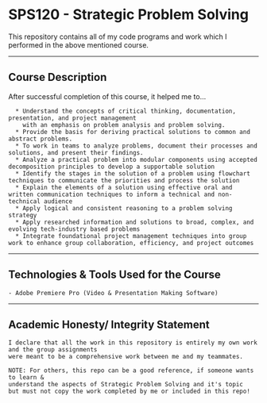 # SPS120 - Strategic Problem Solving

This repository contains all of my code programs and work which I performed in the above mentioned course.

----------------------------------------
Course Description
----------------------------------------
After successful completion of this course, it helped me to...

```
  * Understand the concepts of critical thinking, documentation, presentation, and project management
    with an emphasis on problem analysis and problem solving.
  * Provide the basis for deriving practical solutions to common and abstract problems.
  * To work in teams to analyze problems, document their processes and solutions, and present their findings.
  * Analyze a practical problem into modular components using accepted decomposition principles to develop a supportable solution
  * Identify the stages in the solution of a problem using flowchart techniques to communicate the priorities and process the solution
  * Explain the elements of a solution using effective oral and written communication techniques to inform a technical and non-technical audience
  * Apply logical and consistent reasoning to a problem solving strategy
  * Apply researched information and solutions to broad, complex, and evolving tech-industry based problems
  * Integrate foundational project management techniques into group work to enhance group collaboration, efficiency, and project outcomes
```
----------------------------------------
Technologies & Tools Used for the Course
----------------------------------------
```
- Adobe Premiere Pro (Video & Presentation Making Software)
```
----------------------------------------
Academic Honesty/ Integrity Statement
----------------------------------------
```
I declare that all the work in this repository is entirely my own work and the group assignments
were meant to be a comprehensive work between me and my teammates.

NOTE: For others, this repo can be a good reference, if someone wants to learn &
understand the aspects of Strategic Problem Solving and it's topic
but must not copy the work completed by me or included in this repo!
```

